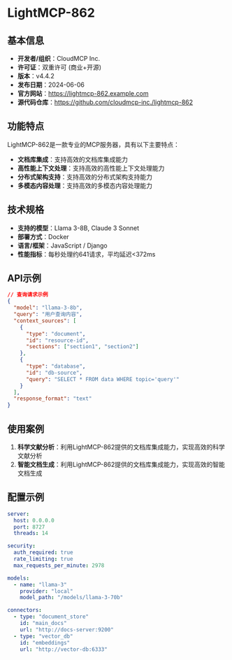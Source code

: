 # LightMCP-862

## 基本信息

- **开发者/组织**：CloudMCP Inc.
- **许可证**：双重许可 (商业+开源)
- **版本**：v4.4.2
- **发布日期**：2024-06-06
- **官方网站**：https://lightmcp-862.example.com
- **源代码仓库**：https://github.com/cloudmcp-inc./lightmcp-862

## 功能特点

LightMCP-862是一款专业的MCP服务器，具有以下主要特点：

- **文档库集成**：支持高效的文档库集成能力
- **高性能上下文处理**：支持高效的高性能上下文处理能力
- **分布式架构支持**：支持高效的分布式架构支持能力
- **多模态内容处理**：支持高效的多模态内容处理能力


## 技术规格

- **支持的模型**：Llama 3-8B, Claude 3 Sonnet
- **部署方式**：Docker
- **语言/框架**：JavaScript / Django
- **性能指标**：每秒处理约641请求，平均延迟<372ms

## API示例

```json
// 查询请求示例
{
  "model": "llama-3-8b",
  "query": "用户查询内容",
  "context_sources": [
    {
      "type": "document",
      "id": "resource-id",
      "sections": ["section1", "section2"]
    },
    {
      "type": "database",
      "id": "db-source",
      "query": "SELECT * FROM data WHERE topic='query'"
    }
  ],
  "response_format": "text"
}
```

## 使用案例

1. **科学文献分析**：利用LightMCP-862提供的文档库集成能力，实现高效的科学文献分析
2. **智能文档生成**：利用LightMCP-862提供的文档库集成能力，实现高效的智能文档生成


## 配置示例

```yaml
server:
  host: 0.0.0.0
  port: 8727
  threads: 14

security:
  auth_required: true
  rate_limiting: true
  max_requests_per_minute: 2978

models:
  - name: "llama-3"
    provider: "local"
    model_path: "/models/llama-3-70b"

connectors:
  - type: "document_store"
    id: "main_docs"
    url: "http://docs-server:9200"
  - type: "vector_db"
    id: "embeddings"
    url: "http://vector-db:6333"
```